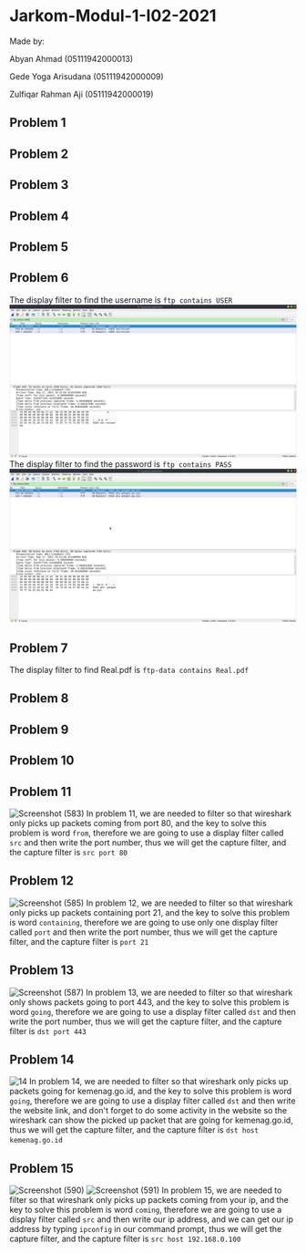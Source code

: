 # Jarkom-Modul-1-I02-2021

Made by:

Abyan Ahmad (05111942000013)

Gede Yoga Arisudana (05111942000009)

Zulfiqar Rahman Aji (05111942000019)

## Problem 1


## Problem 2


## Problem 3


## Problem 4


## Problem 5


## Problem 6
The display filter to find the username is `ftp contains USER`
![6-USER](/Screenshot/6-USER.png)
The display filter to find the password is `ftp contains PASS`
![6-PASS](/Screenshot/6-PASS.png)

## Problem 7
The display filter to find Real.pdf is `ftp-data contains Real.pdf`

## Problem 8


## Problem 9


## Problem 10


## Problem 11
![Screenshot (583)](https://user-images.githubusercontent.com/74660281/134458818-a414fa6b-9ba7-4ecb-a0da-d844c63111b8.png)
In problem 11, we are needed to filter so that wireshark only picks up packets coming from port 80, and the key to solve this problem is word `from`, therefore we are going to use a display filter called `src` and then write the port number, thus we will get the capture filter, and the capture filter is `src port 80`

## Problem 12
![Screenshot (585)](https://user-images.githubusercontent.com/74660281/134458943-957e0c27-72c4-4b57-8e2a-8c53e318d823.png)
In problem 12, we are needed to filter so that wireshark only picks up packets containing port 21, and the key to solve this problem is word `containing`, therefore we are going to use only one display filter called `port` and then write the port number, thus we will get the capture filter, and the capture filter is `port 21`

## Problem 13
![Screenshot (587)](https://user-images.githubusercontent.com/74660281/134459124-83a2f4f1-db8c-436a-8fe7-4e6649decde2.png)
In problem 13, we are needed to filter so that wireshark only shows packets going to port 443, and the key to solve this problem is word `going`, therefore we are going to use a display filter called `dst` and then write the port number, thus we will get the capture filter, and the capture filter is `dst port 443`

## Problem 14
![14](https://user-images.githubusercontent.com/74660281/134459517-93e9ae03-70b7-4e1a-a4b4-f0189bb7a5eb.jpeg)
In problem 14, we are needed to filter so that wireshark only picks up packets going for kemenag.go.id, and the key to solve this problem is word `going`, therefore we are going to use a display filter called `dst` and then write the website link, and don't forget to do some activity in the website so the wireshark can show the picked up packet that are going for kemenag.go.id, thus we will get the capture filter, and the capture filter is `dst host kemenag.go.id`

## Problem 15
![Screenshot (590)](https://user-images.githubusercontent.com/74660281/134459222-4b61535d-4fcb-4620-a3a7-9b2c605b760e.png)
![Screenshot (591)](https://user-images.githubusercontent.com/74660281/134459225-d6cd9d23-3721-4ba9-a3c4-04baf523ba72.png)
In problem 15, we are needed to filter so that wireshark only picks up packets coming from your ip, and the key to solve this problem is word `coming`, therefore we are going to use a display filter called `src` and then write our ip address, and we can get our ip address by typing `ipconfig` in our command prompt, thus we will get the capture filter, and the capture filter is `src host 192.168.0.100`
